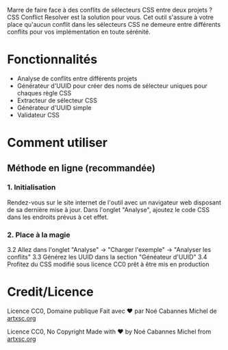 Marre de faire face à des conflits de sélecteurs CSS entre deux projets ? CSS Conflict Resolver est la solution pour vous. Cet outil s'assure à votre place qu'aucun conflit dans les sélecteurs CSS ne demeure entre différents conflits pour vos implémentation en toute sérénité.

# Fonctionnalités

- Analyse de conflits entre différents projets
- Générateur d'UUID pour créer des noms de sélecteur uniques pour chaques règle CSS
- Extracteur de sélecteur CSS
- Générateur d'UUID simple
- Validateur CSS

# Comment utiliser
## Méthode en ligne (recommandée)

### 1. Initialisation

Rendez-vous sur le site internet de l'outil avec un navigateur web disposant de sa dernière mise à jour.
Dans l'onglet "Analyse", ajoutez le code CSS dans les endroits prévus à cet effet.

### 2. Place à la magie

3.2 Allez dans l'onglet "Analyse" -> "Charger l'exemple" -> "Analyser les conflits"
3.3 Générez les UUID dans la section "Généateur d'UUID"
3.4 Profitez du CSS modifié sous licence CC0 prêt à être mis en production

# Credit/Licence

Licence CC0, Domaine publique
Fait avec ❤ par Noé Cabannes Michel de [artxsc.org](artxsc.org)

Licence CC0, No Copyright
Made with ❤ by Noé Cabannes Michel from [artxsc.org](artxsc.org)

